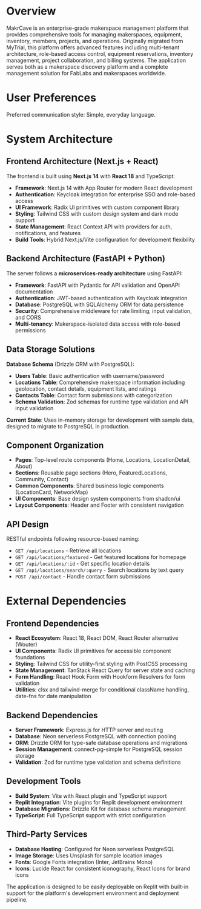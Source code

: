 # Overview

MakrCave is an enterprise-grade makerspace management platform that provides comprehensive tools for managing makerspaces, equipment, inventory, members, projects, and operations. Originally migrated from MyTrial, this platform offers advanced features including multi-tenant architecture, role-based access control, equipment reservations, inventory management, project collaboration, and billing systems. The application serves both as a makerspace discovery platform and a complete management solution for FabLabs and makerspaces worldwide.

# User Preferences

Preferred communication style: Simple, everyday language.

# System Architecture

## Frontend Architecture (Next.js + React)
The frontend is built using **Next.js 14** with **React 18** and TypeScript:
- **Framework**: Next.js 14 with App Router for modern React development
- **Authentication**: Keycloak integration for enterprise SSO and role-based access
- **UI Framework**: Radix UI primitives with custom component library
- **Styling**: Tailwind CSS with custom design system and dark mode support
- **State Management**: React Context API with providers for auth, notifications, and features
- **Build Tools**: Hybrid Next.js/Vite configuration for development flexibility

## Backend Architecture (FastAPI + Python)
The server follows a **microservices-ready architecture** using FastAPI:
- **Framework**: FastAPI with Pydantic for API validation and OpenAPI documentation
- **Authentication**: JWT-based authentication with Keycloak integration
- **Database**: PostgreSQL with SQLAlchemy ORM for data persistence
- **Security**: Comprehensive middleware for rate limiting, input validation, and CORS
- **Multi-tenancy**: Makerspace-isolated data access with role-based permissions

## Data Storage Solutions
**Database Schema** (Drizzle ORM with PostgreSQL):
- **Users Table**: Basic authentication with username/password
- **Locations Table**: Comprehensive makerspace information including geolocation, contact details, equipment lists, and ratings
- **Contacts Table**: Contact form submissions with categorization
- **Schema Validation**: Zod schemas for runtime type validation and API input validation

**Current State**: Uses in-memory storage for development with sample data, designed to migrate to PostgreSQL in production.

## Component Organization
- **Pages**: Top-level route components (Home, Locations, LocationDetail, About)
- **Sections**: Reusable page sections (Hero, FeaturedLocations, Community, Contact)
- **Common Components**: Shared business logic components (LocationCard, NetworkMap)
- **UI Components**: Base design system components from shadcn/ui
- **Layout Components**: Header and Footer with consistent navigation

## API Design
RESTful endpoints following resource-based naming:
- `GET /api/locations` - Retrieve all locations
- `GET /api/locations/featured` - Get featured locations for homepage
- `GET /api/locations/:id` - Get specific location details
- `GET /api/locations/search/:query` - Search locations by text query
- `POST /api/contact` - Handle contact form submissions

# External Dependencies

## Frontend Dependencies
- **React Ecosystem**: React 18, React DOM, React Router alternative (Wouter)
- **UI Components**: Radix UI primitives for accessible component foundations
- **Styling**: Tailwind CSS for utility-first styling with PostCSS processing
- **State Management**: TanStack React Query for server state and caching
- **Form Handling**: React Hook Form with Hookform Resolvers for form validation
- **Utilities**: clsx and tailwind-merge for conditional className handling, date-fns for date manipulation

## Backend Dependencies
- **Server Framework**: Express.js for HTTP server and routing
- **Database**: Neon serverless PostgreSQL with connection pooling
- **ORM**: Drizzle ORM for type-safe database operations and migrations
- **Session Management**: connect-pg-simple for PostgreSQL session storage
- **Validation**: Zod for runtime type validation and schema definitions

## Development Tools
- **Build System**: Vite with React plugin and TypeScript support
- **Replit Integration**: Vite plugins for Replit development environment
- **Database Migrations**: Drizzle Kit for database schema management
- **TypeScript**: Full TypeScript support with strict configuration

## Third-Party Services
- **Database Hosting**: Configured for Neon serverless PostgreSQL
- **Image Storage**: Uses Unsplash for sample location images
- **Fonts**: Google Fonts integration (Inter, JetBrains Mono)
- **Icons**: Lucide React for consistent iconography, React Icons for brand icons

The application is designed to be easily deployable on Replit with built-in support for the platform's development environment and deployment pipeline.